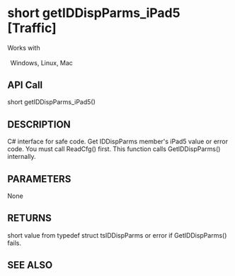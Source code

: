 # short getIDDispParms_iPad5 [Traffic]

Works with <p class="s1" style="padding-top: 2pt;padding-left: 5pt;text-indent: 0pt;text-align: left;"><a name="bookmark273">&zwnj;</a>Windows, Linux, Mac</p>

## API Call
short getIDDispParms_iPad5()
## DESCRIPTION
C# interface for safe code. Get IDDispParms member&#39;s iPad5 value or error code. You must call ReadCfg() first. This function calls GetIDDispParms() internally.

## PARAMETERS
None

## RETURNS
short value from typedef struct tsIDDispParms or error if GetIDDispParms() fails.

## SEE ALSO

